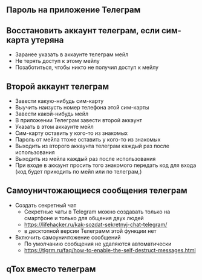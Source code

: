 ## Пароль на приложение Телеграм

## Восстановить аккаунт телеграм, если сим-карта утеряна
* Заранее указать в аккаунте телеграм мейл
* Не терять доступ к этому мейлу
* Позаботиться, чтобы никто не получил доступ к мейлу

## Второй аккаунт телеграм
* Завести какую-нибудь сим-карту
* Выучить наизусть номер телефона этой сим-карты
* Завести какой-нибудь мейл
* В приложении Телеграм завести второй аккаунт
* Указать в этом аккаунте мейл
* Сим-карту оставить у кого-то из знакомых
* Пароль от мейла ттоже оставить у кого-то из знакомых
* Выходить из второго аккаунта телеграм каждый раз после использования
* Выходить из мейла каждый раз после использования
* При входе в аккаунт просить того знакомого передать код для входа (код будет приходить по мейл или по телеграм,)

## Самоуничтожающиеся сообщения телеграм
* Создать секретный чат
  + Секретные чаты в Telegram можно создавать только на смартфоне и только для общения двух людей
  + https://lifehacker.ru/kak-sozdat-sekretnyj-chat-telegram/
  + в десктопной версии Телеграмм этой функции нет
* Включить самоуничтожение сообщений
  * По умолчанию сообщения не удаляются автоматически
  + https://tlgrm.ru/faq/how-to-enable-the-self-destruct-messages.html
 
## qTox вместо телеграм

